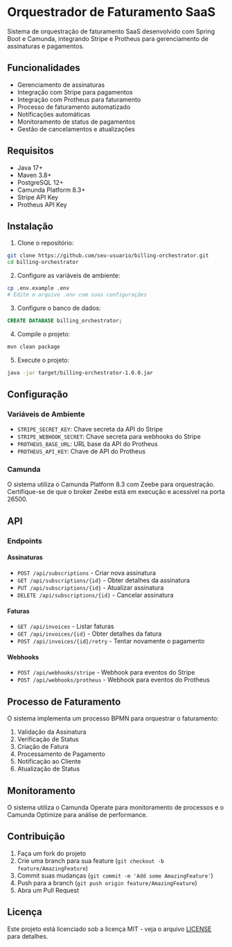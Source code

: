 # Orquestrador de Faturamento SaaS

Sistema de orquestração de faturamento SaaS desenvolvido com Spring Boot e Camunda, integrando Stripe e Protheus para gerenciamento de assinaturas e pagamentos.

## Funcionalidades

- Gerenciamento de assinaturas
- Integração com Stripe para pagamentos
- Integração com Protheus para faturamento
- Processo de faturamento automatizado
- Notificações automáticas
- Monitoramento de status de pagamentos
- Gestão de cancelamentos e atualizações

## Requisitos

- Java 17+
- Maven 3.8+
- PostgreSQL 12+
- Camunda Platform 8.3+
- Stripe API Key
- Protheus API Key

## Instalação

1. Clone o repositório:
```bash
git clone https://github.com/seu-usuario/billing-orchestrator.git
cd billing-orchestrator
```

2. Configure as variáveis de ambiente:
```bash
cp .env.example .env
# Edite o arquivo .env com suas configurações
```

3. Configure o banco de dados:
```sql
CREATE DATABASE billing_orchestrator;
```

4. Compile o projeto:
```bash
mvn clean package
```

5. Execute o projeto:
```bash
java -jar target/billing-orchestrator-1.0.0.jar
```

## Configuração

### Variáveis de Ambiente

- `STRIPE_SECRET_KEY`: Chave secreta da API do Stripe
- `STRIPE_WEBHOOK_SECRET`: Chave secreta para webhooks do Stripe
- `PROTHEUS_BASE_URL`: URL base da API do Protheus
- `PROTHEUS_API_KEY`: Chave de API do Protheus

### Camunda

O sistema utiliza o Camunda Platform 8.3 com Zeebe para orquestração. Certifique-se de que o broker Zeebe está em execução e acessível na porta 26500.

## API

### Endpoints

#### Assinaturas

- `POST /api/subscriptions` - Criar nova assinatura
- `GET /api/subscriptions/{id}` - Obter detalhes da assinatura
- `PUT /api/subscriptions/{id}` - Atualizar assinatura
- `DELETE /api/subscriptions/{id}` - Cancelar assinatura

#### Faturas

- `GET /api/invoices` - Listar faturas
- `GET /api/invoices/{id}` - Obter detalhes da fatura
- `POST /api/invoices/{id}/retry` - Tentar novamente o pagamento

#### Webhooks

- `POST /api/webhooks/stripe` - Webhook para eventos do Stripe
- `POST /api/webhooks/protheus` - Webhook para eventos do Protheus

## Processo de Faturamento

O sistema implementa um processo BPMN para orquestrar o faturamento:

1. Validação da Assinatura
2. Verificação de Status
3. Criação de Fatura
4. Processamento de Pagamento
5. Notificação ao Cliente
6. Atualização de Status

## Monitoramento

O sistema utiliza o Camunda Operate para monitoramento de processos e o Camunda Optimize para análise de performance.

## Contribuição

1. Faça um fork do projeto
2. Crie uma branch para sua feature (`git checkout -b feature/AmazingFeature`)
3. Commit suas mudanças (`git commit -m 'Add some AmazingFeature'`)
4. Push para a branch (`git push origin feature/AmazingFeature`)
5. Abra um Pull Request

## Licença

Este projeto está licenciado sob a licença MIT - veja o arquivo [LICENSE](LICENSE) para detalhes. 